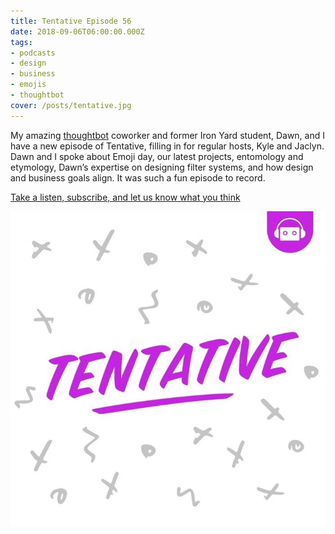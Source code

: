 ```yaml
---
title: Tentative Episode 56
date: 2018-09-06T06:00:00.000Z
tags:
- podcasts
- design
- business
- emojis
- thoughtbot
cover: /posts/tentative.jpg
---
```


My amazing [thoughtbot](https://www.thoughtbot.com) coworker and former Iron Yard student, Dawn, and I have a new episode of Tentative, filling in for regular hosts, Kyle and Jaclyn. Dawn and I spoke about Emoji day, our latest projects, entomology and etymology, Dawn’s expertise on designing filter systems, and how design and business goals align. It was such a fun episode to record.

[Take a listen, subscribe, and let us know what you think](https://tentative.fm/56 "Tentative Episode 56")

![tentative podcast logo](/static/img/posts/tentative.jpg)
